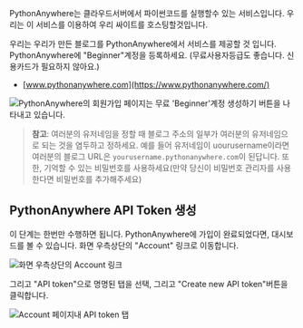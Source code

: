 PythonAnywhere는 클라우드서버에서 파이썬코드를 실행할수 있는 서비스입니다. 우리는 이 서비스를 이용하여 우리 싸이트를 호스팅할것입니다.

우리는 우리가 만든 블로그를 PythonAnywhere에서 서비스를 제공할 것 입니다. PythonAnywhere에 "Beginner"계정을 등록하세요. (무료사용자등급도 좋습니다. 신용카드가 필요하지 않아요.)

* [www.pythonanywhere.com](https://www.pythonanywhere.com/)

![PythonAnywhere의 회원가입 페이지는 무료 'Beginner'계정 생성하기 버튼을 나타내고 있습니다.](../deploy/images/pythonanywhere_beginner_account_button.png)

> **참고**: 여러분의 유저네임을 정할 때 블로그 주소의 일부가 여러분의 유저네임으로 되는 것을 염두하고 정하세요. 예를 들어 유저네임이 uourusername이라면 여러분의 블로그 URL은 `yourusername.pythonanywhere.com`이 된답니다. 또한, 기억할 수 있는 비밀번호를 사용하세요(만약 당신이 비밀번호 관리자를 사용한다면 비밀번호를 추가해주세요)

## PythonAnywhere API Token 생성

이 단계는 한번만 수행하면 됩니다. PythonAnywhere에 가입이 완료되었다면, 대시보드를 볼 수 있습니다. 화면 우측상단의 "Account" 링크로 이동합니다.

![화면 우측상단의 Account 링크](../deploy/images/pythonanywhere_account.png)

그리고 "API token"으로 명명된 탭을 선택, 그리고 "Create new API token"버튼을 클릭합니다.

![Account 페이지내 API token 탭](../deploy/images/pythonanywhere_create_api_token.png)